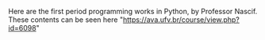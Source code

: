 Here are the first period programming works in Python, by Professor Nascif.
These contents can be seen here "https://ava.ufv.br/course/view.php?id=6098"